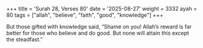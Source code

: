 +++
title = 'Surah 28, Verses 80'
date = '2025-08-27'
weight = 3332
ayah = 80
tags = ["allah", "believe", "faith", "good", "knowledge"]
+++

But those gifted with knowledge said, “Shame on you! Allah’s reward is far better for those who believe and do good. But none will attain this except the steadfast.”